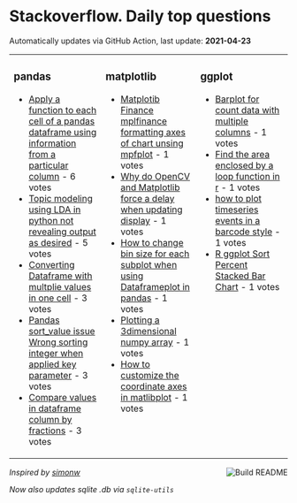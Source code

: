 # Stackoverflow. Daily top questions 

Automatically updates via GitHub Action, last update: **<!-- date starts -->2021-04-23<!-- date ends -->**


<table><tr><td valign="top" width="33%">

### pandas
<!-- pandas starts -->
* [Apply a function to each cell of a pandas dataframe using information from a particular column](https://stackoverflow.com/questions/67226612/apply-a-function-to-each-cell-of-a-pandas-dataframe-using-information-from-a-par) - 6 votes
* [Topic modeling using LDA in python not revealing output as desired](https://stackoverflow.com/questions/67233215/topic-modeling-using-lda-in-python-not-revealing-output-as-desired) - 5 votes
* [Converting Dataframe with multplie values in one cell](https://stackoverflow.com/questions/67225274/converting-dataframe-with-multplie-values-in-one-cell) - 3 votes
* [Pandas sort_value issue Wrong sorting integer when applied key parameter](https://stackoverflow.com/questions/67228411/pandas-sort-value-issue-wrong-sorting-integer-when-applied-key-parameter) - 3 votes
* [Compare values in dataframe column by fractions](https://stackoverflow.com/questions/67232619/compare-values-in-dataframe-column-by-fractions) - 3 votes
<!-- pandas ends -->
</td><td valign="top" width="34%">


### matplotlib
<!-- matplotlib starts -->
* [Matplotib Finance mplfinance formatting axes of chart unsing mpfplot](https://stackoverflow.com/questions/67232404/matplotib-finance-mplfinance-formatting-axes-of-chart-unsing-mpf-plot) - 1 votes
* [Why do OpenCV and Matplotlib force a delay when updating display](https://stackoverflow.com/questions/67235755/why-do-opencv-and-matplotlib-force-a-delay-when-updating-display) - 1 votes
* [How to change bin size for each subplot when using Dataframeplot in pandas](https://stackoverflow.com/questions/67227478/how-to-change-bin-size-for-each-subplot-when-using-dataframe-plot-in-pandas) - 1 votes
* [Plotting a 3dimensional numpy array](https://stackoverflow.com/questions/67229303/plotting-a-3-dimensional-numpy-array) - 1 votes
* [How to customize the coordinate axes in matlibplot](https://stackoverflow.com/questions/67233159/how-to-customize-the-coordinate-axes-in-matlibplot) - 1 votes
<!-- matplotlib ends -->
</td><td valign="top" width="34%">


### ggplot
<!-- ggplot2 starts -->
* [Barplot for count data with multiple columns](https://stackoverflow.com/questions/67233995/barplot-for-count-data-with-multiple-columns) - 1 votes
* [Find the area enclosed by a loop function in r](https://stackoverflow.com/questions/67235072/find-the-area-enclosed-by-a-loop-function-in-r) - 1 votes
* [how to plot timeseries events in a barcode style](https://stackoverflow.com/questions/67227496/how-to-plot-timeseries-events-in-a-barcode-style) - 1 votes
* [R ggplot Sort Percent Stacked Bar Chart](https://stackoverflow.com/questions/67223381/r-ggplot-sort-percent-stacked-bar-chart) - 1 votes
<!-- ggplot2 ends -->
</td></tr></table>

<a href="https://github.com/hp0404/hp0404/actions"><img src="https://github.com/hp0404/hp0404/workflows/Build%20README/badge.svg" align="right" alt="Build README"></a> <p>*Inspired by  [simonw](https://github.com/simonw/simonw)*</p> <p> *Now also updates sqlite .db via `sqlite-utils`* </p>
